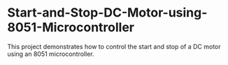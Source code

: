 # Start-and-Stop-DC-Motor-using-8051-Microcontroller
This project demonstrates how to control the start and stop of a DC motor using an 8051 microcontroller. 
